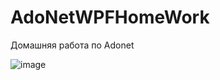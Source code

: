 # AdoNetWPFHomeWork
Домашняя работа по Adonet

![image](https://user-images.githubusercontent.com/66907532/206340213-ed4a1600-e3e7-4122-bd56-2385382bad74.png)
